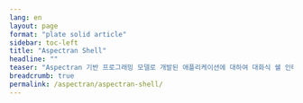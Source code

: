 ```yaml
---
lang: en
layout: page
format: "plate solid article"
sidebar: toc-left
title: "Aspectran Shell"
headline: ""
teaser: "Aspectran 기반 프로그래밍 모델로 개발된 애플리케이션에 대하여 대화식 쉘 인터페이스를 제공합니다."
breadcrumb: true
permalink: /aspectran/aspectran-shell/
---
```


